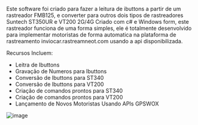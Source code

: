 Este software foi criado para fazer a leitura de ibuttons a partir de um rastreador FMB125, e converter para outros dois tipos de rastreadores Suntech ST350UR e VT200 2G/4G
Criado com c# e Windows form, este rastreador funciona de uma forma simples, ele é totalmente desenvolvido para implementar motoristas de forma automatica 
na plataforma de rastreamento inviocar.rastreamneot.com usando a api disponibilizada.

Recursos Incluem:
- Leitra de Ibuttons
- Gravação de Numeros para Ibuttons
- Conversão de Ibuttons para ST340
- Conversão de Ibuttons para VT200
- Criação de comandos prontos para ST340
- Criação de comandos prontos para VT200
- Lançamento de Novos Motoristas Usando APIs GPSWOX

![image](https://github.com/petrusrosset/Ibuttons-Read/assets/114839445/480d61b8-1876-4c4e-ad76-2fbdb96b2127)
